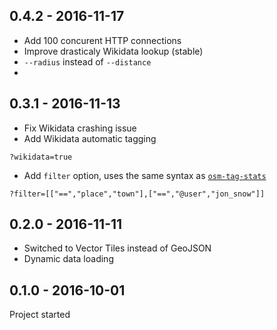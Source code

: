 ## 0.4.2 - 2016-11-17

- Add 100 concurent HTTP connections
- Improve drasticaly Wikidata lookup (stable)
- `--radius` instead of `--distance`
- 

## 0.3.1 - 2016-11-13

- Fix Wikidata crashing issue
- Add Wikidata automatic tagging

```
?wikidata=true
```

- Add `filter` option, uses the same syntax as [`osm-tag-stats`](https://github.com/mapbox/osm-tag-stats)

```
?filter=[["==","place","town"],["==","@user","jon_snow"]]
```

## 0.2.0 - 2016-11-11

- Switched to Vector Tiles instead of GeoJSON
- Dynamic data loading

## 0.1.0 - 2016-10-01

Project started